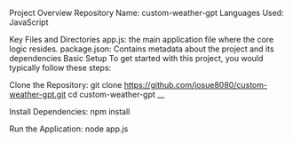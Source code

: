 Project Overview
Repository Name: custom-weather-gpt
Languages Used: JavaScript

Key Files and Directories
app.js: the main application file where the core logic resides.
package.json: Contains metadata about the project and its dependencies
Basic Setup
To get started with this project, you would typically follow these steps:
 
Clone the Repository:
git clone https://github.com/josue8080/custom-weather-gpt.git
cd custom-weather-gpt
__

Install Dependencies:
npm install

Run the Application:
node app.js


